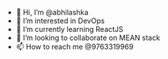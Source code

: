 - 👋 Hi, I’m @abhilashka
- 👀 I’m interested in DevOps
- 🌱 I’m currently learning ReactJS
- 💞️ I’m looking to collaborate on MEAN stack
- 📫 How to reach me @9763319969

<!---
abhilashka/abhilashka is a ✨ special ✨ repository because its `README.md` (this file) appears on your GitHub profile.
You can click the Preview link to take a look at your changes.
--->

